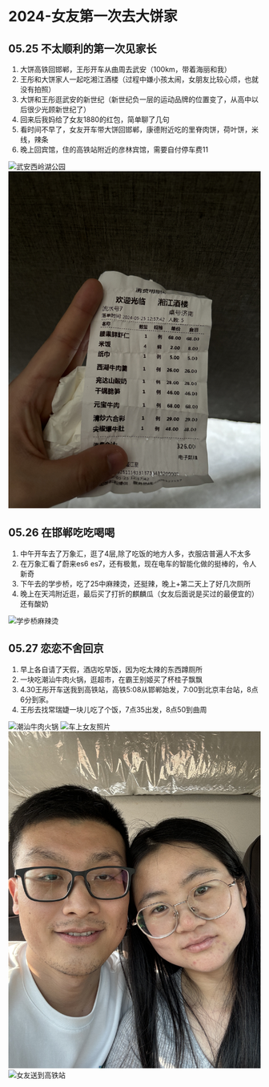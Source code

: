 # 2024-女友第一次去大饼家

## 05.25 不太顺利的第一次见家长

1. 大饼高铁回邯郸，王彤开车从曲周去武安（100km，带着海丽和我）
2. 王彤和大饼家人一起吃湘江酒楼（过程中嫌小孩太闹，女朋友比较心烦，也就没有拍照）
3. 大饼和王彤逛武安的新世纪（新世纪负一层的运动品牌的位置变了，从高中以后很少光顾新世纪了）
4. 回来后我妈给了女友1880的红包，简单聊了几句
5. 看时间不早了，女友开车带大饼回邯郸，康德附近吃的里脊肉饼，荷叶饼，米线，辣条
6. 晚上回宾馆，住的高铁站附近的彦林宾馆，需要自付停车费11

![武安西岭湖公园](day1_1.jpg)
![湘江酒楼](day1_2.jpg)

## 05.26 在邯郸吃吃喝喝

1. 中午开车去了万象汇，逛了4层,除了吃饭的地方人多，衣服店普遍人不太多
2. 在万象汇看了蔚来es6 es7，还有极氪，现在电车的智能化做的挺棒的，令人新奇
3. 下午去的学步桥，吃了25中麻辣烫，还挺辣，晚上+第二天上了好几次厕所
4. 晚上在天鸿附近逛，最后买了打折的麒麟瓜（女友后面说是买过的最便宜的）还有酸奶

![学步桥麻辣烫](day2_1.jpg)
## 05.27 恋恋不舍回京

1. 早上各自请了天假，酒店吃早饭，因为吃太辣的东西蹲厕所
2. 一块吃潮汕牛肉火锅，逛超市，在霸王别姬买了杯桂子飘飘
3. 4.30王彤开车送我到高铁站，高铁5:08从邯郸始发，7:00到北京丰台站，8点6分到家。
4. 王彤去找常瑞婕一块儿吃了个饭，7点35出发，8点50到曲周


![潮汕牛肉火锅](day3_0.jpg)
![车上女友照片](day3_1.jpg)
![车上合照](day3_2.jpg)
![女友送到高铁站](day3_3.jpg)
